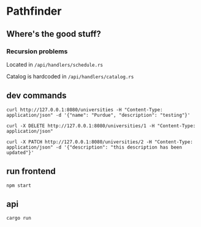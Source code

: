 # Pathfinder

## Where's the good stuff?

### Recursion problems

Located in `/api/handlers/schedule.rs`

Catalog is hardcoded in `/api/handlers/catalog.rs`

## dev commands

`curl http://127.0.0.1:8080/universities -H "Content-Type: application/json" -d '{"name": "Purdue", "description": "testing"}'`

`curl -X DELETE http://127.0.0.1:8080/universities/1 -H "Content-Type: application/json"`

`curl -X PATCH http://127.0.0.1:8080/universities/2 -H "Content-Type: application/json" -d '{"description": "this description has been updated"}'`

## run frontend

`npm start`

## api

`cargo run`
